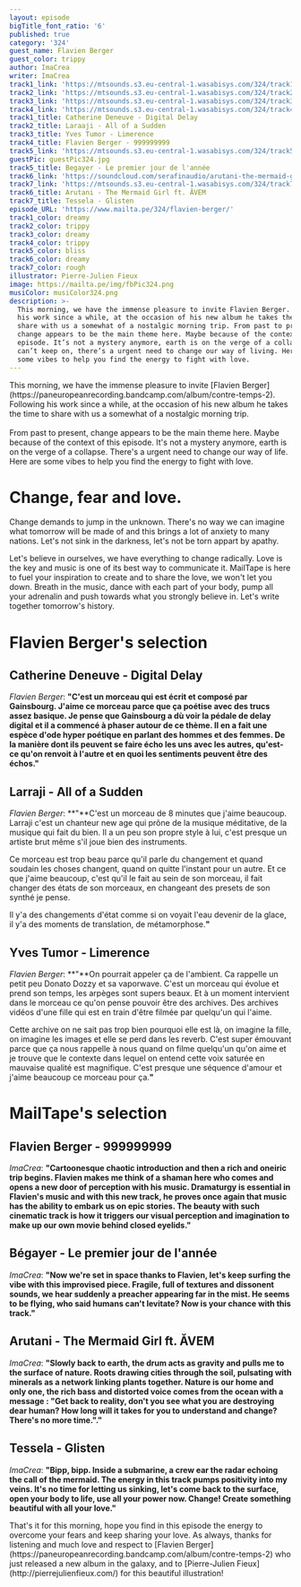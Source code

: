 ```yaml
---
layout: episode
bigTitle_font_ratio: '6'
published: true
category: '324'
guest_name: Flavien Berger
guest_color: trippy
author: ImaCrea
writer: ImaCrea
track1_link: 'https://mtsounds.s3.eu-central-1.wasabisys.com/324/track1.mp3'
track2_link: 'https://mtsounds.s3.eu-central-1.wasabisys.com/324/track2.mp3'
track3_link: 'https://mtsounds.s3.eu-central-1.wasabisys.com/324/track3.mp3'
track4_link: 'https://mtsounds.s3.eu-central-1.wasabisys.com/324/track4.mp3'
track1_title: Catherine Deneuve - Digital Delay
track2_title: Laraaji - All of a Sudden
track3_title: Yves Tumor - Limerence
track4_title: Flavien Berger - 999999999
track5_link: 'https://mtsounds.s3.eu-central-1.wasabisys.com/324/track5.mp3'
guestPic: guestPic324.jpg
track5_title: Begayer - Le premier jour de l'année
track6_link: 'https://soundcloud.com/serafinaudio/arutani-the-mermaid-girl-ft-a'
track7_link: 'https://mtsounds.s3.eu-central-1.wasabisys.com/324/track7.mp3'
track6_title: Arutani - The Mermaid Girl ft. ĂVEM
track7_title: Tessela - Glisten
episode_URL: 'https://www.mailta.pe/324/flavien-berger/'
track1_color: dreamy
track2_color: trippy
track3_color: dreamy
track4_color: trippy
track5_color: bliss
track6_color: dreamy
track7_color: rough
illustrator: Pierre-Julien Fieux
image: https://mailta.pe/img/fbPic324.png
musiColor: musiColor324.png
description: >-
  This morning, we have the immense pleasure to invite Flavien Berger. Following
  his work since a while, at the occasion of his new album he takes the time to
  share with us a somewhat of a nostalgic morning trip. From past to present,
  change appears to be the main theme here. Maybe because of the context of this
  episode. It’s not a mystery anymore, earth is on the verge of a collapse. We
  can’t keep on, there’s a urgent need to change our way of living. Here are
  some vibes to help you find the energy to fight with love.
---
```

<p id="introduction">This morning, we have the immense pleasure to invite [Flavien Berger](https://paneuropeanrecording.bandcamp.com/album/contre-temps-2). Following his work since a while, at the occasion of his new album he takes the time to share with us a somewhat of a nostalgic morning trip. 
<br><br>
From past to present, change appears to be the main theme here. Maybe because of the context of this episode. It's not a mystery anymore, earth is on the verge of a collapse. There's a urgent need to change our way of life. Here are some vibes to help you find the energy to fight with love.</p>

# Change, fear and love.
Change demands to jump in the unknown. There's no way we can imagine what tomorrow will be made of and this brings a lot of anxiety to many nations. Let's not sink in the darkness, let's not be torn appart by apathy.

Let's believe in ourselves, we have everything to change radically. Love is the key and music is one of its best way to communicate it. MailTape is here to fuel your inspiration to create and to share the love, we won't let you down. Breath in the music, dance with each part of your body, pump all your adrenalin and push towards what you strongly believe in. Let's write together tomorrow's history. 

# Flavien Berger's selection


## Catherine Deneuve - Digital Delay
_Flavien Berger_: **"**C'est un morceau qui est écrit et composé par Gainsbourg. J'aime ce morceau parce que ça poétise avec des trucs assez basique. Je pense que Gainsbourg a dù voir la pédale de delay digital et il a commencé à phaser autour de ce thème. Il en a fait une espèce d'ode hyper poétique en parlant des hommes et des femmes. De la manière dont ils peuvent se faire écho les uns avec les autres, qu'est-ce qu'on renvoit à l'autre et en quoi les sentiments peuvent être des échos.**"**

## Larraji - All of a Sudden
_Flavien Berger_: **"**C'est un morceau de 8 minutes que j'aime beaucoup. Larraji c'est un chanteur new age qui prône de la musique méditative, de la musique qui fait du bien. Il a un peu son propre style à lui, c'est presque un artiste brut même s'il joue bien des instruments.

Ce morceau est trop beau parce qu'il parle du changement et quand soudain les choses changent, quand on quitte l'instant pour un autre. Et ce que j'aime beaucoup, c'est qu'il le fait au sein de son morceau, il fait changer des états de son morceaux, en changeant des presets de son synthé je pense.

Il y'a des changements d'état comme si on voyait l'eau devenir de la glace, il y'a des moments de translation, de métamorphose.**"**

## Yves Tumor - Limerence
_Flavien Berger_: **"**On pourrait appeler ça de l'ambient. Ca rappelle un petit peu Donato Dozzy et sa vaporwave. C'est un morceau qui évolue et prend son temps, les arpèges sont supers beaux. Et à un moment intervient dans le morceau ce qu'on pense pouvoir être des archives. Des archives vidéos d'une fille qui est en train d'être filmée par quelqu'un qui l'aime. 

Cette archive on ne sait pas trop bien pourquoi elle est là, on imagine la fille, on imagine les images et elle se perd dans les reverb. C'est super émouvant parce que ça nous rappelle à nous quand on filme quelqu'un qu'on aime et je trouve que le contexte dans lequel on entend cette voix saturée en mauvaise qualité est magnifique. C'est presque une séquence d'amour et j'aime beaucoup ce morceau pour ça.**"**


# MailTape's selection

## Flavien Berger - 999999999
_ImaCrea_: **"**Cartoonesque chaotic introduction and then a rich and oneiric trip begins. Flavien makes me think of a shaman here who comes and opens a new door of perception with his music. Dramaturgy is essential in Flavien's music and with this new track, he proves once again that music has the ability to embark us on epic stories. The beauty with such cinematic track is how it triggers our visual perception and imagination to make up our own movie behind closed eyelids.**"**

## Bégayer - Le premier jour de l'année
_ImaCrea_: **"**Now we're set in space thanks to Flavien, let's keep surfing the vibe with this improvised piece. Fragile, full of textures and dissonent sounds, we hear suddenly a preacher appearing far in the mist. He seems to be flying, who said humans can't levitate? Now is your chance with this track.**"**

## Arutani - The Mermaid Girl ft. ĂVEM
_ImaCrea_: **"**Slowly back to earth, the drum acts as gravity and pulls me to the surface of nature. Roots drawing cities through the soil, pulsating with minerals as a network linking plants together. Nature is our home and only one, the rich bass and distorted voice comes from the ocean with a message : "Get back to reality, don't you see what you are destroying dear human? How long will it takes for you to understand and change? There's no more time.".**"**

## Tessela - Glisten
_ImaCrea_: **"**Bipp, bipp. Inside a submarine, a crew ear the radar echoing the call of the mermaid. The energy in this track pumps positivity into my veins. It's no time for letting us sinking, let's come back to the surface, open your body to life, use all your power now. Change! Create something beautiful with all your love.**"**

<p id="outroduction">That's it for this morning, hope you find in this episode the energy to overcome your fears and keep sharing your love. As always, thanks for listening and much love and respect to [Flavien Berger](https://paneuropeanrecording.bandcamp.com/album/contre-temps-2) who just released a new album in the galaxy, and to [Pierre-Julien Fieux](http://pierrejulienfieux.com/) for this beautiful illustration!</p>
